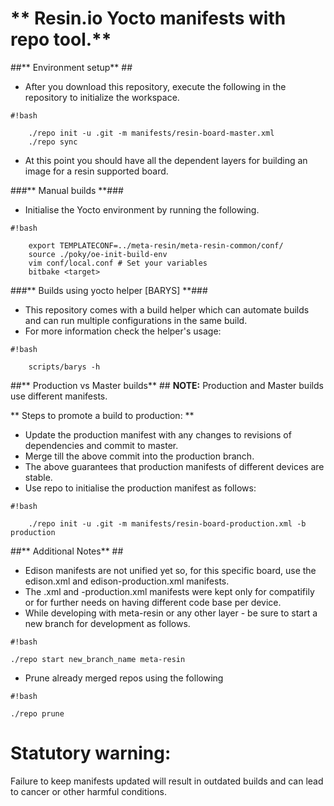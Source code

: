 # ** Resin.io Yocto manifests with repo tool.** #

##** Environment setup** ##

* After you download this repository, execute the following in the repository to initialize the workspace.
```
#!bash

    ./repo init -u .git -m manifests/resin-board-master.xml
    ./repo sync
```
* At this point you should have all the dependent layers for building an image for a resin supported board.

###** Manual builds **###
* Initialise the Yocto environment by running the following.
```
#!bash

    export TEMPLATECONF=../meta-resin/meta-resin-common/conf/
    source ./poky/oe-init-build-env
    vim conf/local.conf # Set your variables
    bitbake <target>
```

###** Builds using yocto helper [BARYS] **###
* This repository comes with a build helper which can automate builds and can run multiple configurations in the same build.
* For more information check the helper's usage:
```
#!bash

    scripts/barys -h
```

##** Production vs Master builds** ##
**NOTE:** Production and Master builds use different manifests.

** Steps to promote a build to production: **

* Update the production manifest with any changes to revisions of dependencies and commit to master.
* Merge till the above commit into the production branch.
* The above guarantees that production manifests of different devices are stable.
* Use repo to initialise the production manifest as follows:
```
#!bash

    ./repo init -u .git -m manifests/resin-board-production.xml -b production
```

##** Additional Notes** ##
* Edison manifests are not unified yet so, for this specific board, use the edison.xml and edison-production.xml manifests.
* The <board>.xml and <board>-production.xml manifests were kept only for compatifily or for further needs on having different code base per device.
* While developing with meta-resin or any other layer - be sure to start a new branch for development as follows.
```
#!bash

./repo start new_branch_name meta-resin
```
* Prune already merged repos using the following
```
#!bash

./repo prune
```
# **Statutory warning:** #
Failure to keep manifests updated will result in outdated builds and can lead to cancer or other harmful conditions.
